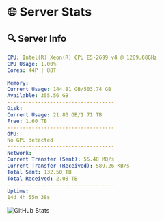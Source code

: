 # 🌐 Server Stats
## 🔍 Server Info
```yaml
CPU: Intel(R) Xeon(R) CPU E5-2699 v4 @ 1289.68GHz
CPU Usage: 1.00%
Cores: 44P | 88T
-----------------------------------
Memory:
Current Usage: 144.81 GB/503.74 GB
Available: 355.56 GB
-----------------------------------
Disk:
Current Usage: 21.80 GB/1.71 TB
Free: 1.60 TB
-----------------------------------
GPU:
No GPU detected
-----------------------------------
Network:
Current Transfer (Sent): 55.48 MB/s
Current Transfer (Received): 589.26 KB/s
Total Sent: 132.50 TB
Total Received: 2.08 TB
-----------------------------------
Uptime:
14d 4h 55m 38s
```
![GitHub Stats](https://img.shields.io/badge/Updated-2025-02-22_03:38:56-blue)